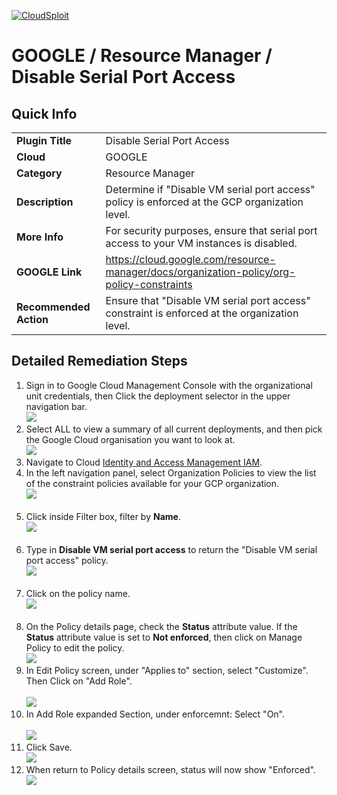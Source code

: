 [![CloudSploit](https://cloudsploit.com/img/logo-new-big-text-100.png "CloudSploit")](https://cloudsploit.com)

# GOOGLE / Resource Manager / Disable Serial Port Access

## Quick Info

| | |
|-|-|
| **Plugin Title** | Disable Serial Port Access |
| **Cloud** | GOOGLE |
| **Category** | Resource Manager |
| **Description** | Determine if "Disable VM serial port access" policy is enforced at the GCP organization level. |
| **More Info** | For security purposes, ensure that serial port access to your VM instances is disabled. |
| **GOOGLE Link** | https://cloud.google.com/resource-manager/docs/organization-policy/org-policy-constraints |
| **Recommended Action** |Ensure that \"Disable VM serial port access\" constraint is enforced at the organization level. |

## Detailed Remediation Steps
1. Sign in to Google Cloud Management Console with the organizational unit credentials, then Click the deployment selector in the upper navigation bar.</br> <img src="/resources/google/resourcemanager/disable-serial-port-access/step1.png"/></br>
2. Select ALL to view a summary of all current deployments, and then pick the Google Cloud organisation you want to look at.</br> <img src="/resources/google/resourcemanager/disable-serial-port-access/step2.png"/></br>
3. Navigate to Cloud [Identity and Access Management IAM](https://console.cloud.google.com/iam-admin/iam).
4. In the left navigation panel, select Organization Policies to view the list of the constraint policies available for your GCP organization.</br> <img src="/resources/google/resourcemanager/disable-serial-port-access/step4.png"/></br></br>
5. Click inside Filter box, filter by **Name**. </br> <img src="/resources/google/resourcemanager/disable-serial-port-access/step5.png"/></br></br>
6. Type in **Disable VM serial port access** to return the \"Disable VM serial port access\" policy.</br> <img src="/resources/google/resourcemanager/disable-serial-port-access/step6.png"/></br></br>
7. Click on the policy name. </br> <img src="/resources/google/resourcemanager/disable-serial-port-access/step7.png"/></br></br>
8. On the Policy details page, check the **Status** attribute value. If the **Status** attribute value is set to **Not enforced**, then click on Manage Policy to edit the policy.</br> <img src="/resources/google/resourcemanager/disable-serial-port-access/step8.png"/></br>
9. In Edit Policy screen, under \"Applies to\" section, select \"Customize\". Then Click on \"Add Role\". </br></br> <img src="/resources/google/resourcemanager/disable-serial-port-access/step9.png"/></br>
10. In Add Role expanded Section, under enforcemnt: Select "On".</br></br> <img src="/resources/google/resourcemanager/disable-serial-port-access/step10.png"/></br>
11. Click Save. </br> <img src="/resources/google/resourcemanager/disable-service-account-key-creation/step11.png"/></br>
12. When return to Policy details screen, status will now show "Enforced". </br> <img src="/resources/google/resourcemanager/disable-serial-port-access/step12.png"/></br>